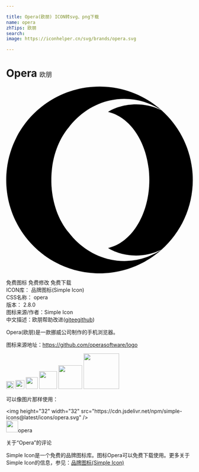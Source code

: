 ```yaml
---

title: Opera(欧朋) ICON转svg、png下载
name: opera
zhTips: 欧朋
search: 
image: https://iconhelper.cn/svg/brands/opera.svg

---
```


# Opera  <small style="font-size: 60%;font-weight: 100">欧朋</small>

<div id="svg" class="svg-wrap">
<svg role="img" viewBox="0 0 24 24" xmlns="http://www.w3.org/2000/svg"><title>Opera icon</title><path d="M8.051 5.238c-1.328 1.566-2.186 3.883-2.246 6.48v.564c.061 2.598.918 4.912 2.246 6.479 1.721 2.236 4.279 3.654 7.139 3.654 1.756 0 3.4-.537 4.807-1.471C17.879 22.846 15.074 24 12 24c-.192 0-.383-.004-.57-.014C5.064 23.689 0 18.436 0 12 0 5.371 5.373 0 12 0h.045c3.055.012 5.84 1.166 7.953 3.055-1.408-.93-3.051-1.471-4.81-1.471-2.858 0-5.417 1.42-7.14 3.654h.003zM24 12c0 3.556-1.545 6.748-4.002 8.945-3.078 1.5-5.946.451-6.896-.205 3.023-.664 5.307-4.32 5.307-8.74 0-4.422-2.283-8.075-5.307-8.74.949-.654 3.818-1.703 6.896-.205C22.455 5.25 24 8.445 24 12z"/></svg>
</div>
<detail full-name='opera'></detail>

<div class="detail-page">
<p>
<span><span class="badge-success badge">免费图标</span> <span class="badge-success badge">免费修改</span>  <span class="badge-success badge">免费下载</span> </span>
<br/>
<span>
ICON库：
<span class="badge-secondary badge">品牌图标(Simple Icon)</span> 
</span>
<br/>
<span>
CSS名称：
<span class="badge-secondary badge">opera</span> 
</span>

<br/>
<span>
版本：
<span class="badge-secondary badge">2.8.0</span> 
</span>
<br/>
<span>图标来源/作者：<span class="badge-light badge">Simple Icon</span></span> 
<br/>
<span class="zh-detail">中文描述：<span class="badge-primary badge">欧朋</span><span class="help-link"><span>帮助改进</span>(<a href="https://gitee.com/liuwave/icon-helper/edit/master/json/brands/opera.json" target="_blank" rel="noopener noreferrer">gitee</a><a href="https://github.com/liuwave/icon-helper/edit/master/json/brands/opera.json" target="_blank" rel="noopener noreferrer">github</a></span>)</span><br/>
</p>
</div><div class="description description alert alert-light"><p>Opera(欧朋)是一款挪威公司制作的手机浏览器。</p><p>图标来源地址：<a href="https://github.com/operasoftware/logo" target="_blank" rel="noopener noreferrer">https://github.com/operasoftware/logo</a></p></div>
<div class="alert alert-dark">
<img height="21" width="21" src="https://cdn.jsdelivr.net/npm/simple-icons@latest/icons/opera.svg" />
<img height="24" width="24" src="https://cdn.jsdelivr.net/npm/simple-icons@latest/icons/opera.svg" />
<img height="32" width="32" src="https://cdn.jsdelivr.net/npm/simple-icons@latest/icons/opera.svg" />
<img height="48" width="48" src="https://cdn.jsdelivr.net/npm/simple-icons@latest/icons/opera.svg" />
<img height="64" width="64" src="https://cdn.jsdelivr.net/npm/simple-icons@latest/icons/opera.svg" />
<img height="96" width="96" src="https://cdn.jsdelivr.net/npm/simple-icons@latest/icons/opera.svg" />

</div>
<div>
  <p>可以像图片那样使用：    
  </p>
  <div class="alert alert-primary" style="font-size: 14px">
    &lt;img height="32" width="32" src="https://cdn.jsdelivr.net/npm/simple-icons@latest/icons/opera.svg" /&gt;
    <copy-btn content='<img height="32" width="32" src="https://cdn.jsdelivr.net/npm/simple-icons@latest/icons/opera.svg" />'></copy-btn>
  </div>
  <div class="alert alert-secondary">
    <img height="32" width="32" src="https://cdn.jsdelivr.net/npm/simple-icons@latest/icons/opera.svg" />opera
    <copy-btn content="opera" btn-title="复制图标名称"></copy-btn>
  </div>
</div>

<Vssue title="关于“Opera”的评论" >关于“Opera”的评论</Vssue>


<div><p>Simple Icon是一个免费的品牌图标库。图标Opera可以免费下载使用。更多关于  Simple Icon的信息，参见：<a target="_blank" href="https://iconhelper.cn/brands.html">品牌图标(Simple Icon)</a>
</p></div>
